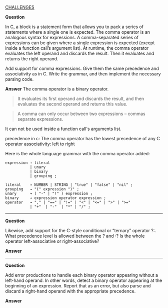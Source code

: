 [CHALLENGES](http://craftinginterpreters.com/parsing-expressions.html#challenges)

**Question**

In C, a block is a statement form that allows you to pack a series of statements where a single one is expected. The comma operator is an analogous syntax for expressions. A comma-separated series of expressions can be given where a single expression is expected (except inside a function call’s argument list). At runtime, the comma operator evaluates the left operand and discards the result. Then it evaluates and returns the right operand.

Add support for comma expressions. Give them the same precedence and associativity as in C. Write the grammar, and then implement the necessary parsing code.

**Answer**
The comma operator is a binary operator. 

>  It evaluates its first operand and discards the result, and then evaluates the second operand and returns this value. 

> A comma can only occur between two expressions – commas separate expressions.

It can not be used inside a function call's arguments list.

precedence in c: The comma operator has the lowest precedence of any C operator
associativity: left to right

Here is the whole language grammar with the comma operator added:

```
expression → literal
           | unary
           | binary
           | grouping ;

literal    → NUMBER | STRING | "true" | "false" | "nil" ;
grouping   → "(" expression ")" ;
unary      → ( "-" | "!" ) expression ;
binary     → expression operator expression ;
operator   → "," | "==" | "!=" | "<" | "<=" | ">" | ">="
           | "+"  | "-"  | "*" | "/" ;
```

---

**Question**

Likewise, add support for the C-style conditional or “ternary” operator ?:. What precedence level is allowed between the ? and :? Is the whole operator left-associative or right-associative?

**Answer**



---

**Question**

Add error productions to handle each binary operator appearing without a left-hand operand. In other words, detect a binary operator appearing at the beginning of an expression. Report that as an error, but also parse and discard a right-hand operand with the appropriate precedence.

**Answer**






